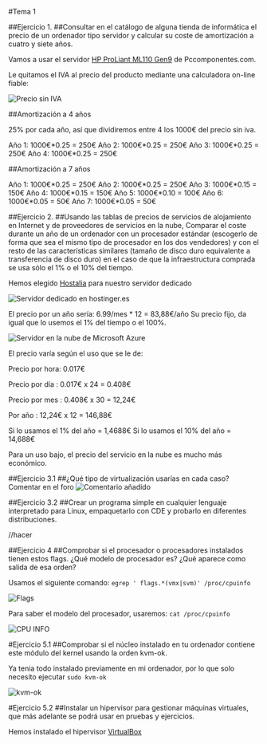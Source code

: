 #Tema 1

##Ejercicio 1.
##Consultar en el catálogo de alguna tienda de informática el precio de un ordenador tipo servidor y calcular su coste de amortización a cuatro y siete años.

Vamos a usar el servidor [HP ProLiant ML110 Gen9](http://www.pccomponentes.com/hp_proliant_ml110_gen9_e5_1620v3_4gb_1tb.html) de Pccomponentes.com.

Le quitamos el IVA al precio del producto mediante una calculadora on-line fiable:


![Precio sin IVA](https://i.gyazo.com/84556a8c3cd3de8fb6937a9db6dd139e.png "Precio sin IVA")



##Amortización a 4 años

25% por cada año, así que dividiremos entre 4 los 1000€ del precio sin iva.

Año 1:	1000€*0.25 = 250€
Año 2:	1000€*0.25 = 250€
Año 3:	1000€*0.25 = 250€
Año 4:	1000€*0.25 = 250€

##Amortización a 7 años

Año 1:	1000€*0.25 = 250€
Año 2:	1000€*0.25 = 250€
Año 3:	1000€*0.15 = 150€
Año 4:	1000€*0.15 = 150€
Año 5:	1000€*0.10 = 100€
Año 6:	1000€*0.05 = 50€
Año 7:	1000€*0.05 = 50€

##Ejercicio 2.
##Usando las tablas de precios de servicios de alojamiento en Internet y de proveedores de servicios en la nube, Comparar el coste durante un año de un ordenador con un procesador estándar (escogerlo de forma que sea el mismo tipo de procesador en los dos vendedores) y con el resto de las características similares (tamaño de disco duro equivalente a transferencia de disco duro) en el caso de que la infraestructura comprada se usa sólo el 1% o el 10% del tiempo.


Hemos elegido [Hostalia](http://www.hostalia.com/dedicados) para nuestro servidor dedicado

![Servidor dedicado en hostinger.es](https://i.gyazo.com/8744a290041033716614c163379bada0.png)

El precio por un año sería: 6.99/mes * 12 = 83,88€/año
Su precio fijo, da igual que lo usemos el 1% del tiempo o el 100%.

![Servidor en la nube de Microsoft Azure](https://i.gyazo.com/373232c757ac705dfbe4fa7c9c2be2b7.png)

El precio varía según el uso que se le de:

Precio por hora: 0.017€

Precio por día : 0.017€ x 24 = 0.408€

Precio por mes : 0.408€ x 30 = 12,24€

Por año        : 12,24€ x 12 = 146,88€

Si lo usamos el 1% del año = 1,4688€
Si lo usamos el 10% del año = 14,688€

Para un uso bajo, el precio del servicio en la nube es mucho más económico.


##Ejercicio 3.1
##¿Qué tipo de virtualización usarías en cada caso? Comentar en el foro
![Comentario añadido]()

##Ejercicio 3.2
##Crear un programa simple en cualquier lenguaje interpretado para Linux, empaquetarlo con CDE y probarlo en diferentes distribuciones.

//hacer


##Ejercicio 4
##Comprobar si el procesador o procesadores instalados tienen estos flags. ¿Qué modelo de procesador es? ¿Qué aparece como salida de esa orden?

Usamos el siguiente comando:
`egrep ' flags.*(vmx|svm)' /proc/cpuinfo`

![Flags](https://i.gyazo.com/8722665e59f3d4bf0d1758dd13517af4.png "flags")


Para saber el modelo del procesador, usaremos:
`cat /proc/cpuinfo` 

![CPU INFO](https://i.gyazo.com/a43bd4ff8094d24293c81749032e87cb.png "CPU INFO")

#Ejercicio 5.1
##Comprobar si el núcleo instalado en tu ordenador contiene este módulo del kernel usando la orden kvm-ok.

Ya tenia todo instalado previamente en mi ordenador, por lo que solo necesito ejecutar
`sudo kvm-ok`

![kvm-ok](https://i.gyazo.com/d1ab4c0e7c5ba7d30ecd7b7a52da3ac4.png "kvm-ok")

#Ejercicio 5.2
##Instalar un hipervisor para gestionar máquinas virtuales, que más adelante se podrá usar en pruebas y ejercicios.

Hemos instalado el hipervisor [VirtualBox](http://www.virtualbox.org)


















